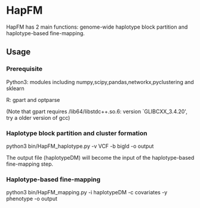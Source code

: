 # HapFM

HapFM has 2 main functions: genome-wide haplotype block partition and haplotype-based fine-mapping.

## Usage

### Prerequisite

Python3: modules including numpy,scipy,pandas,networkx,pyclustering and sklearn

R: gpart and optparse 

(Note that gpart requires /lib64/libstdc++.so.6: version `GLIBCXX_3.4.20', try a older version of gcc)

### Haplotype block partition and cluster formation
python3 bin/HapFM_haplotype.py -v VCF -b bigld -o output

The output file (haplotypeDM) will become the input of the haplotype-based fine-mapping step.

### Haplotype-based fine-mapping
python3 bin/HapFM_mapping.py -i haplotypeDM -c covariates -y phenotype -o output




